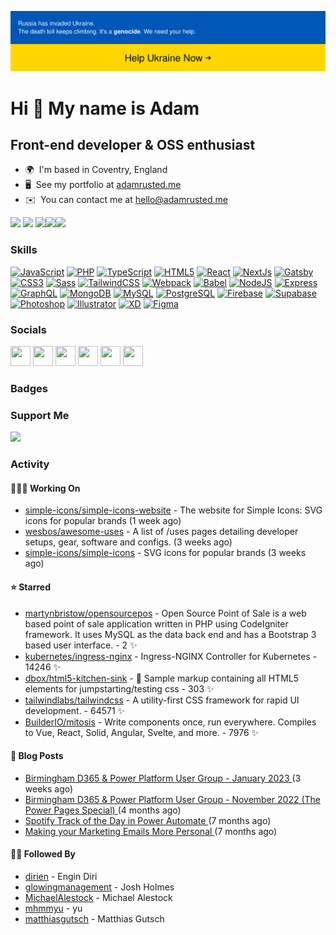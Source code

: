 [![Stand With Ukraine](https://raw.githubusercontent.com/vshymanskyy/StandWithUkraine/main/banner2-direct.svg)](https://stand-with-ukraine.pp.ua)

Hi 👋 My name is Adam
=====================

Front-end developer & OSS enthusiast
------------------------------------

* 🌍  I'm based in Coventry, England
* 🖥️  See my portfolio at [adamrusted.me](http://adamrusted.me)
* ✉️  You can contact me at [hello@adamrusted.me](mailto:hello@adamrusted.me)

<a href="https://cloud-native.social/@rusty" target="_blank" rel="noreferrer"><img src="https://img.shields.io/badge/dynamic/json?query=followers_count&url=https%3A%2F%2Fcloud-native.social%2Fapi%2Fv1%2Faccounts%2F109327033055939732&logo=mastodon&style=for-the-badge&logoColor=white&color=6364FF&label=CLOUD-NATIVE.SOCIAL" /></a>
<a href="https://mstdn.games/@rusty" target="_blank" rel="noreferrer"><img src="https://img.shields.io/badge/dynamic/json?query=followers_count&url=https%3A%2F%2Fmstdn.games%2Fapi%2Fv1%2Faccounts%2F109539634192483103&logo=mastodon&style=for-the-badge&logoColor=white&color=6364FF&label=MSTDN.GAMES" /></a>
<a href="https://www.github.com/adamrusted" target="_blank" rel="noreferrer"><img
src="https://img.shields.io/github/followers/adamrusted?logo=github&style=for-the-badge&logoColor=white&color=181717" /></a><a href="https://www.twitter.com/adamrusted" target="_blank" rel="noreferrer"><img
src="https://img.shields.io/twitter/follow/adamrusted?logo=twitter&logoColor=white&style=for-the-badge&color=1DA1F2"
/></a><a href="https://www.twitch.tv/adamrusted" target="_blank" rel="noreferrer"><img
src="https://img.shields.io/twitch/status/adamrusted?logo=twitch&logoColor=white&style=for-the-badge&color=9146FF&label=TWITCH+STATUS" /></a>

### Skills

<p align="left">
<a href="https://developer.mozilla.org/en-US/docs/Web/JavaScript" target="_blank" rel="noreferrer"><img src="https://raw.githubusercontent.com/danielcranney/readme-generator/main/public/icons/skills/javascript-colored.svg" width="36" height="36" alt="JavaScript" /></a>
<a href="https://www.php.net/" target="_blank" rel="noreferrer"><img src="https://raw.githubusercontent.com/danielcranney/readme-generator/main/public/icons/skills/php-colored.svg" width="36" height="36" alt="PHP" /></a>
<a href="https://www.typescriptlang.org/" target="_blank" rel="noreferrer"><img src="https://raw.githubusercontent.com/danielcranney/readme-generator/main/public/icons/skills/typescript-colored.svg" width="36" height="36" alt="TypeScript" /></a>
<a href="https://developer.mozilla.org/en-US/docs/Glossary/HTML5" target="_blank" rel="noreferrer"><img src="https://raw.githubusercontent.com/danielcranney/readme-generator/main/public/icons/skills/html5-colored.svg" width="36" height="36" alt="HTML5" /></a>
<a href="https://reactjs.org/" target="_blank" rel="noreferrer"><img src="https://raw.githubusercontent.com/danielcranney/readme-generator/main/public/icons/skills/react-colored.svg" width="36" height="36" alt="React" /></a>
<a href="https://nextjs.org/docs" target="_blank" rel="noreferrer"><img src="https://raw.githubusercontent.com/danielcranney/readme-generator/main/public/icons/skills/nextjs-colored.svg" width="36" height="36" alt="NextJs" /></a>
<a href="https://www.gatsbyjs.com/" target="_blank" rel="noreferrer"><img src="https://raw.githubusercontent.com/danielcranney/readme-generator/main/public/icons/skills/gatsby-colored.svg" width="36" height="36" alt="Gatsby" /></a>
<a href="https://www.w3.org/TR/CSS/#css" target="_blank" rel="noreferrer"><img src="https://raw.githubusercontent.com/danielcranney/readme-generator/main/public/icons/skills/css3-colored.svg" width="36" height="36" alt="CSS3" /></a>
<a href="https://sass-lang.com/" target="_blank" rel="noreferrer"><img src="https://raw.githubusercontent.com/danielcranney/readme-generator/main/public/icons/skills/sass-colored.svg" width="36" height="36" alt="Sass" /></a>
<a href="https://tailwindcss.com/" target="_blank" rel="noreferrer"><img src="https://raw.githubusercontent.com/danielcranney/readme-generator/main/public/icons/skills/tailwindcss-colored.svg" width="36" height="36" alt="TailwindCSS" /></a>
<a href="https://webpack.js.org/" target="_blank" rel="noreferrer"><img src="https://raw.githubusercontent.com/danielcranney/readme-generator/main/public/icons/skills/webpack-colored.svg" width="36" height="36" alt="Webpack" /></a>
<a href="https://babeljs.io/" target="_blank" rel="noreferrer"><img src="https://raw.githubusercontent.com/danielcranney/readme-generator/main/public/icons/skills/babel-colored.svg" width="36" height="36" alt="Babel" /></a>
<a href="https://nodejs.org/en/" target="_blank" rel="noreferrer"><img src="https://raw.githubusercontent.com/danielcranney/readme-generator/main/public/icons/skills/nodejs-colored.svg" width="36" height="36" alt="NodeJS" /></a>
<a href="https://expressjs.com/" target="_blank" rel="noreferrer"><img src="https://raw.githubusercontent.com/danielcranney/readme-generator/main/public/icons/skills/express-colored.svg" width="36" height="36" alt="Express" /></a>
<a href="https://graphql.org/" target="_blank" rel="noreferrer"><img src="https://raw.githubusercontent.com/danielcranney/readme-generator/main/public/icons/skills/graphql-colored.svg" width="36" height="36" alt="GraphQL" /></a>
<a href="https://www.mongodb.com/" target="_blank" rel="noreferrer"><img src="https://raw.githubusercontent.com/danielcranney/readme-generator/main/public/icons/skills/mongodb-colored.svg" width="36" height="36" alt="MongoDB" /></a>
<a href="https://www.mysql.com/" target="_blank" rel="noreferrer"><img src="https://raw.githubusercontent.com/danielcranney/readme-generator/main/public/icons/skills/mysql-colored.svg" width="36" height="36" alt="MySQL" /></a>
<a href="https://www.postgresql.org/" target="_blank" rel="noreferrer"><img src="https://raw.githubusercontent.com/danielcranney/readme-generator/main/public/icons/skills/postgresql-colored.svg" width="36" height="36" alt="PostgreSQL" /></a>
<a href="https://firebase.google.com/" target="_blank" rel="noreferrer"><img src="https://raw.githubusercontent.com/danielcranney/readme-generator/main/public/icons/skills/firebase-colored.svg" width="36" height="36" alt="Firebase" /></a>
<a href="https://supabase.io/" target="_blank" rel="noreferrer"><img src="https://raw.githubusercontent.com/danielcranney/readme-generator/main/public/icons/skills/supabase-colored.svg" width="36" height="36" alt="Supabase" /></a>
<a href="https://www.adobe.com/uk/products/photoshop.html" target="_blank" rel="noreferrer"><img src="https://raw.githubusercontent.com/danielcranney/readme-generator/main/public/icons/skills/photoshop-colored.svg" width="36" height="36" alt="Photoshop" /></a>
<a href="adobe.com/uk/products/illustrator.html" target="_blank" rel="noreferrer"><img src="https://raw.githubusercontent.com/danielcranney/readme-generator/main/public/icons/skills/illustrator-colored.svg" width="36" height="36" alt="Illustrator" /></a>
<a href="https://www.adobe.com/uk/products/xd.html" target="_blank" rel="noreferrer"><img src="https://raw.githubusercontent.com/danielcranney/readme-generator/main/public/icons/skills/xd-colored.svg" width="36" height="36" alt="XD" /></a>
<a href="https://www.figma.com/" target="_blank" rel="noreferrer"><img src="https://raw.githubusercontent.com/danielcranney/readme-generator/main/public/icons/skills/figma-colored.svg" width="36" height="36" alt="Figma" /></a>
</p>


### Socials

<p align="left"> <a href="https://discord.com/users/Rusty#8438" target="_blank" rel="noreferrer"><img src="https://raw.githubusercontent.com/danielcranney/readme-generator/main/public/icons/socials/discord.svg" width="32" height="32" /></a> <a href="https://www.github.com/adamrusted" target="_blank" rel="noreferrer"><img src="https://raw.githubusercontent.com/danielcranney/readme-generator/main/public/icons/socials/github.svg" width="32" height="32" /></a> <a href="https://www.linkedin.com/in/adamrusted" target="_blank" rel="noreferrer"><img src="https://raw.githubusercontent.com/danielcranney/readme-generator/main/public/icons/socials/linkedin.svg" width="32" height="32" /></a> <a href="https://www.adamrusted.me/rss.xml" target="_blank" rel="noreferrer"><img src="https://raw.githubusercontent.com/danielcranney/readme-generator/main/public/icons/socials/rss.svg" width="32" height="32" /></a> <a href="https://www.twitter.com/adamrusted" target="_blank" rel="noreferrer"><img src="https://raw.githubusercontent.com/danielcranney/readme-generator/main/public/icons/socials/twitter.svg" width="32" height="32" /></a> <a href="https://www.twitch.tv/adamrusted" target="_blank" rel="noreferrer"><img src="https://raw.githubusercontent.com/danielcranney/readme-generator/main/public/icons/socials/twitch.svg" width="32" height="32" /></a></p>

### Badges

<!--START_SECTION:badges-->
<!--END_SECTION:badges-->


### Support Me

<a href="https://www.buymeacoffee.com/adamrusted"><img src="https://cdn.buymeacoffee.com/buttons/v2/default-yellow.png" width="200" /></a>

### Activity

#### 🧑🏻‍💻 Working On

- [simple-icons/simple-icons-website](https://github.com/simple-icons/simple-icons-website) - The website for Simple Icons: SVG icons for popular brands  (1 week ago)
- [wesbos/awesome-uses](https://github.com/wesbos/awesome-uses) - A list of /uses pages detailing developer setups, gear, software and configs. (3 weeks ago)
- [simple-icons/simple-icons](https://github.com/simple-icons/simple-icons) - SVG icons for popular brands (3 weeks ago)

#### ⭐ Starred

- [martynbristow/opensourcepos](https://github.com/martynbristow/opensourcepos) - Open Source Point of Sale is a web based point of sale application written in PHP using CodeIgniter framework. It uses MySQL as the data back end and has a Bootstrap 3 based user interface. - 2 ✨
- [kubernetes/ingress-nginx](https://github.com/kubernetes/ingress-nginx) - Ingress-NGINX Controller for Kubernetes - 14246 ✨
- [dbox/html5-kitchen-sink](https://github.com/dbox/html5-kitchen-sink) - :potable_water: Sample markup containing all HTML5 elements for jumpstarting/testing css - 303 ✨
- [tailwindlabs/tailwindcss](https://github.com/tailwindlabs/tailwindcss) - A utility-first CSS framework for rapid UI development. - 64571 ✨
- [BuilderIO/mitosis](https://github.com/BuilderIO/mitosis) - Write components once, run everywhere. Compiles to Vue, React, Solid, Angular, Svelte, and more.  - 7976 ✨
  
#### 📝 Blog Posts

- [ Birmingham D365 &amp; Power Platform User Group - January 2023 ](https://www.adamrusted.me/blog/birmingham-user-group-jan-23) (3 weeks ago)
- [ Birmingham D365 &amp; Power Platform User Group - November 2022 (The Power Pages Special) ](https://www.adamrusted.me/blog/birmingham-user-group-nov-22) (4 months ago)
- [ Spotify Track of the Day in Power Automate ](https://www.adamrusted.me/blog/track-of-the-day-power-automate) (7 months ago)
- [ Making your Marketing Emails More Personal ](https://www.adamrusted.me/blog/customizing-emails-in-d365-marketing) (7 months ago)

#### 🤝🏻 Followed By

- [dirien](https://github.com/dirien) - Engin Diri
- [glowingmanagement](https://github.com/glowingmanagement) - Josh Holmes
- [MichaelAlestock](https://github.com/MichaelAlestock) - Michael Alestock
- [mhmmyu](https://github.com/mhmmyu) - yu
- [matthiasgutsch](https://github.com/matthiasgutsch) - Matthias Gutsch
